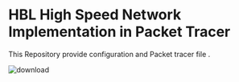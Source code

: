 # HBL High Speed Network Implementation in Packet Tracer
This Repository provide configuration and Packet tracer file .  

![download](https://github.com/user-attachments/assets/2c67c85d-78ae-4e38-a6fa-eeeab1ee7d7a)
